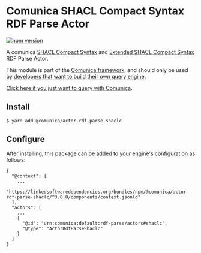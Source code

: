 # Comunica SHACL Compact Syntax RDF Parse Actor

[![npm version](https://badge.fury.io/js/%40comunica%2Factor-rdf-parse-shaclc.svg)](https://www.npmjs.com/package/@comunica/actor-rdf-parse-shaclc)

A comunica [SHACL Compact Syntax](https://w3c.github.io/shacl/shacl-compact-syntax/) and [Extended SHACL Compact Syntax](https://github.com/jeswr/shaclcjs#extended-shacl-compact-syntax) RDF Parse Actor.

This module is part of the [Comunica framework](https://github.com/comunica/comunica),
and should only be used by [developers that want to build their own query engine](https://comunica.dev/docs/modify/).

[Click here if you just want to query with Comunica](https://comunica.dev/docs/query/).

## Install

```bash
$ yarn add @comunica/actor-rdf-parse-shaclc
```

## Configure

After installing, this package can be added to your engine's configuration as follows:
```text
{
  "@context": [
    ...
    "https://linkedsoftwaredependencies.org/bundles/npm/@comunica/actor-rdf-parse-shaclc/^3.0.0/components/context.jsonld"
  ],
  "actors": [
    ...
    {
      "@id": "urn:comunica:default:rdf-parse/actors#shaclc",
      "@type": "ActorRdfParseShaclc"
    }
  ]
}
```
